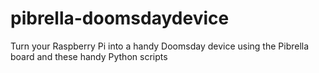 # pibrella-doomsdaydevice
Turn your Raspberry Pi into a handy Doomsday device using the Pibrella board and these handy Python scripts
